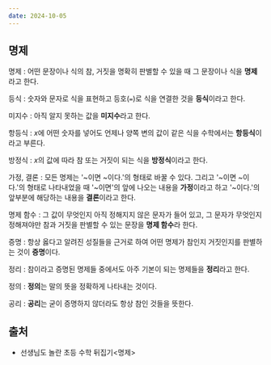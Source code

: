 ```yaml
---
date: 2024-10-05
---
```


## 명제

명제
: 어떤 문장이나 식의 참, 거짓을 명확히 판별할 수 있을 때 그 문장이나 식을 **명제**라고 한다.

등식
: 숫자와 문자로 식을 표현하고 등호(`=`)로 식을 연결한 것을 **등식**이라고 한다.

미지수
: 아직 알지 못하는 값을 **미지수**라고 한다.

항등식
: $x$에 어떤 숫자를 넣어도 언제나 양쪽 변의 값이 같은 식을 수학에서는 **항등식**이라고 부른다.

방정식
: $x$의 값에 따라 참 또는 거짓이 되는 식을 **방정식**이라고 한다.

가정, 결론
: 모든 명제는 '~이면 ~이다.'의 형태로 바꿀 수 있다. 그리고 '~이면 ~이다.'의 형태로 나타내었을 때 '~이면'의 앞에 나오는 내용을 **가정**이라고 하고 '~이다.'의 앞부분에 해당하는 내용을 **결론**이라고 한다.

명제 함수
: 그 값이 무엇인지 아직 정해지지 않은 문자가 들어 있고, 그 문자가 무엇인지 정해져야만 참과 거짓을 판별할 수 있는 문장을 **명제 함수**라 한다.

증명
: 항상 옳다고 알려진 성질들을 근거로 하여 어떤 명제가 참인지 거짓인지를 판별하는 것이 **증명**이다.

정리
: 참이라고 증명된 명제들 중에서도 아주 기본이 되는 명제들을 **정리**라고 한다.

정의
: **정의**는 말의 뜻을 정확하게 나타내는 것이다.

공리
: **공리**는 굳이 증명하지 않더라도 항상 참인 것들을 뜻한다.

## 출처
* 선생님도 놀란 초등 수학 뒤집기<명제>
